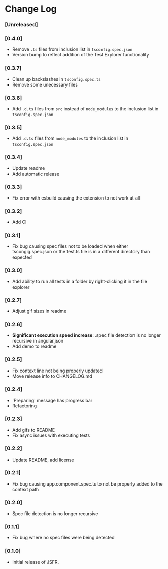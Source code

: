 # Change Log

### [Unreleased]

### [0.4.0]
- Remove `.ts` files from inclusion list in `tsconfig.spec.json`
- Version bump to reflect addition of the Test Explorer functionality
### [0.3.7]
- Clean up backslashes in `tsconfig.spec.ts`
- Remove some unecessary files
### [0.3.6]
- Add `.d.ts` files from `src` instead of `node_modules` to the inclusion list in `tsconfig.spec.json`
### [0.3.5]
- Add `.d.ts` files from `node_modules` to the inclusion list in `tsconfig.spec.json`
### [0.3.4]
- Update readme
- Add automatic release
### [0.3.3]
- Fix error with esbuild causing the extension to not work at all
### [0.3.2]
- Add CI
### [0.3.1]
- Fix bug causing spec files not to be loaded when either tscongig.spec.json or the test.ts file is in a different directory than expected
### [0.3.0]
- Add ability to run all tests in a folder by right-clicking it in the file explorer
### [0.2.7]
- Adjust gif sizes in readme
### [0.2.6]
- **Significant execution speed increase**: .spec file detection is no longer recursive in angular.json
- Add demo to readme
### [0.2.5]
- Fix context line not being properly updated
- Move release info to CHANGELOG.md
### [0.2.4]
- 'Preparing' message has progress bar
- Refactoring
### [0.2.3]
- Add gifs to README
- Fix async issues with executing tests
### [0.2.2]
- Update README, add license
### [0.2.1]
- Fix bug causing app.component.spec.ts to not be properly added to the context path
### [0.2.0]
- Spec file detection is no longer recursive
### [0.1.1]
- Fix bug where no spec files were being detected
### [0.1.0]
- Initial release of JSFR.
